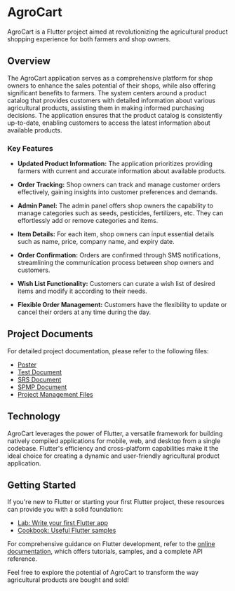 # AgroCart

AgroCart is a Flutter project aimed at revolutionizing the agricultural product shopping experience for both farmers and shop owners.

## Overview

The AgroCart application serves as a comprehensive platform for shop owners to enhance the sales potential of their shops, while also offering significant benefits to farmers. The system centers around a product catalog that provides customers with detailed information about various agricultural products, assisting them in making informed purchasing decisions. The application ensures that the product catalog is consistently up-to-date, enabling customers to access the latest information about available products.

### Key Features

- **Updated Product Information:** The application prioritizes providing farmers with current and accurate information about available products.

- **Order Tracking:** Shop owners can track and manage customer orders effectively, gaining insights into customer preferences and demands.

- **Admin Panel:** The admin panel offers shop owners the capability to manage categories such as seeds, pesticides, fertilizers, etc. They can effortlessly add or remove categories and items.

- **Item Details:** For each item, shop owners can input essential details such as name, price, company name, and expiry date.

- **Order Confirmation:** Orders are confirmed through SMS notifications, streamlining the communication process between shop owners and customers.

- **Wish List Functionality:** Customers can curate a wish list of desired items and modify it according to their needs.

- **Flexible Order Management:** Customers have the flexibility to update or cancel their orders at any time during the day.

## Project Documents

For detailed project documentation, please refer to the following files:

- [Poster](https://drive.google.com/drive/u/1/folders/12Dq5T4YlArP4frVx4eFHXdP54Su0Pfng)
- [Test Document](https://drive.google.com/drive/u/1/folders/12Dq5T4YlArP4frVx4eFHXdP54Su0Pfng)
- [SRS Document](https://drive.google.com/drive/u/1/folders/12Dq5T4YlArP4frVx4eFHXdP54Su0Pfng)
- [SPMP Document](https://drive.google.com/drive/u/1/folders/12Dq5T4YlArP4frVx4eFHXdP54Su0Pfng)
- [Project Management Files](https://drive.google.com/drive/u/1/folders/12Dq5T4YlArP4frVx4eFHXdP54Su0Pfng)

## Technology

AgroCart leverages the power of Flutter, a versatile framework for building natively compiled applications for mobile, web, and desktop from a single codebase. Flutter's efficiency and cross-platform capabilities make it the ideal choice for creating a dynamic and user-friendly agricultural product application.

## Getting Started

If you're new to Flutter or starting your first Flutter project, these resources can provide you with a solid foundation:

- [Lab: Write your first Flutter app](https://flutter.dev/docs/get-started/codelab)
- [Cookbook: Useful Flutter samples](https://flutter.dev/docs/cookbook)

For comprehensive guidance on Flutter development, refer to the [online documentation](https://flutter.dev/docs), which offers tutorials, samples, and a complete API reference.

Feel free to explore the potential of AgroCart to transform the way agricultural products are bought and sold!
